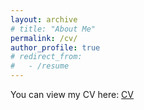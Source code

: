 ```yaml
---
layout: archive
# title: "About Me"
permalink: /cv/
author_profile: true
# redirect_from:
#   - /resume
---
```


<!-- ## CV -->

You can view my CV here: [CV](https://drive.google.com/file/d/1XjY4gnlLzsKEYtQmctGHj9n1-On-Txl5/view?usp=sharing)